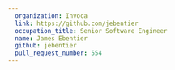 ```yaml
---
  organization: Invoca
  link: https://github.com/jebentier
  occupation_title: Senior Software Engineer
  name: James Ebentier
  github: jebentier
  pull_request_number: 554
---
```

